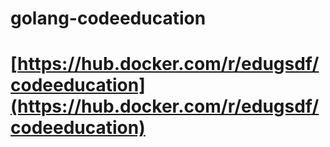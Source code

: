 # golang-codeeducation
# [https://hub.docker.com/r/edugsdf/codeeducation](https://hub.docker.com/r/edugsdf/codeeducation)